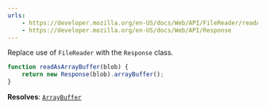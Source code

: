 ```yaml
---
urls:
    - https://developer.mozilla.org/en-US/docs/Web/API/FileReader/readAsArrayBuffer
    - https://developer.mozilla.org/en-US/docs/Web/API/Response
---
```


Replace use of `FileReader` with the `Response` class.

```js
function readAsArrayBuffer(blob) {
    return new Response(blob).arrayBuffer();
}
```

**Resolves**: [`ArrayBuffer`](https://developer.mozilla.org/en-US/docs/Web/API/ArrayBuffer)
